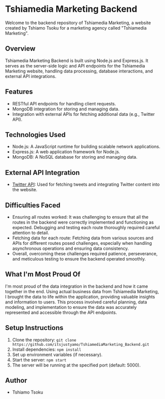 # Tshiamedia Marketing Backend

Welcome to the backend repository of Tshiamedia Marketing, a website created by Tshiamo Tsoku for a marketing agency called "Tshiamedia Marketing".

## Overview
Tshiamedia Marketing Backend is built using Node.js and Express.js. It serves as the server-side logic and API endpoints for the Tshiamedia Marketing website, handling data processing, database interactions, and external API integrations.

## Features
- RESTful API endpoints for handling client requests.
- MongoDB integration for storing and managing data.
- Integration with external APIs for fetching additional data (e.g., Twitter API).

## Technologies Used
- Node.js: A JavaScript runtime for building scalable network applications.
- Express.js: A web application framework for Node.js.
- MongoDB: A NoSQL database for storing and managing data.

## External API Integration
- [Twitter API](https://rapidapi.com/alexanderxbx/api/twitter): Used for fetching tweets and integrating Twitter content into the website.

## Difficulties Faced
- Ensuring all routes worked: It was challenging to ensure that all the routes in the backend were correctly implemented and functioning as expected. Debugging and testing each route thoroughly required careful attention to detail.
- Fetching data for each route: Fetching data from various sources and APIs for different routes posed challenges, especially when handling asynchronous operations and ensuring data consistency.
- Overall, overcoming these challenges required patience, perseverance, and meticulous testing to ensure the backend operated smoothly.

## What I'm Most Proud Of
I'm most proud of the data integration in the backend and how it came together in the end. Using actual business data from Tshiamedia Marketing, I brought the data to life within the application, providing valuable insights and information to users. This process involved careful planning, data modeling, and implementation to ensure the data was accurately represented and accessible through the API endpoints.


## Setup Instructions
1. Clone the repository: `git clone https://github.com/itsjustyamo/TshiamediaMarketing_Backend.git`
2. Install dependencies: `npm install`
3. Set up environment variables (if necessary).
4. Start the server: `npm start`
5. The server will be running at the specified port (default: 5000).

## Author
- Tshiamo Tsoku


